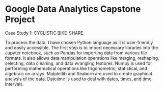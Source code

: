 # Google Data Analytics Capstone Project
 Case Study 1: CYCLISTIC BIKE-SHARE
 
To process the data, I have chosen Python language as it is user-friendly and easily accessible. The first step is to import necessary libraries into the Jupyter notebook, such as Pandas for importing data from various file formats. It also allows data manipulation operations like merging, reshaping, selecting, data cleaning, and data wrangling features. Numpy is used for performing mathematical operations like trigonometric, statistical, and algebraic on arrays. Matplotlib and Seaborn are used to create graphical analysis of the data. Datetime is used to deal with dates, times, and time intervals.
